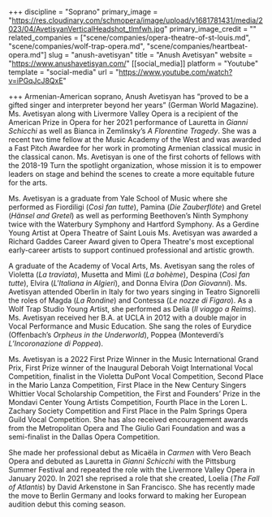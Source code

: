 +++
discipline = "Soprano"
primary_image = "https://res.cloudinary.com/schmopera/image/upload/v1681781431/media/2023/04/AvetisyanVerticalHeadshot_tlmfwh.jpg"
primary_image_credit = ""
related_companies = ["scene/companies/opera-theatre-of-st-louis.md", "scene/companies/wolf-trap-opera.md", "scene/companies/heartbeat-opera.md"]
slug = "anush-avetisyan"
title = "Anush Avetisyan"
website = "https://www.anushavetisyan.com/"
[[social_media]]
platform = "Youtube"
template = "social-media"
url = "https://www.youtube.com/watch?v=iPGqJcJ8QxE"

+++
Armenian-American soprano, Anush Avetisyan has “proved to be a gifted singer and interpreter beyond her years” (German World Magazine). Ms. Avetisyan along with Livermore Valley Opera is a recipient of the American Prize in Opera for her 2021 performance of Lauretta in _Gianni Schicchi_ as well as Bianca in Zemlinsky’s _A Florentine Tragedy_. She was a recent two time fellow at the Music Academy of the West and was awarded a Fast Pitch Awardee for her work in promoting Armenian classical music in the classical canon. Ms. Avetisyan is one of the first cohorts of fellows with the 2018-19 Turn the spotlight organization, whose mission it is to empower leaders on stage and behind the scenes to create a more equitable future for the arts. 

Ms. Avetisyan is a graduate from Yale School of Music where she performed as Fiordiligi (_Così fan tutte_), Pamina (_Die Zauberflöte_) and Gretel (_Hänsel and Gretel_) as well as performing Beethoven’s Ninth Symphony twice with the Waterbury Symphony and Hartford Symphony. As a Gerdine Young Artist at Opera Theatre of Saint Louis Ms. Avetisyan was awarded a Richard Gaddes Career Award given to Opera Theatre's most exceptional early-career artists to support continued professional and artistic growth. 

A graduate of the Academy of Vocal Arts, Ms. Avetisyan sang the roles of Violetta (_La traviata_), Musetta and Mimì (_La bohème_), Despina (_Così fan tutte_), Elvira (_L'Italiana in Algieri_), and Donna Elvira (_Don Giovanni_). Ms. Avetisyan attended Oberlin in Italy for two years singing in Teatro Signorelli the roles of Magda (_La Rondine_) and Contessa (_Le nozze di Figaro_). As a Wolf Trap Studio Young Artist, she performed as Delia (_Il viaggo a Reims_). Ms. Avetisyan received her B.A. at UCLA in 2012 with a double major in Vocal Performance and Music Education. She sang the roles of Eurydice (Offenbach’s _Orpheus in the Underworld_), Poppea (Monteverdi’s _L’Incoronazione di Poppea_). 

Ms. Avetisyan is a 2022 First Prize Winner in the Music International Grand Prix, First Prize winner of the Inaugural Deborah Voigt International Vocal Competition, finalist in the Violetta DuPont Vocal Competition, Second Place in the Mario Lanza Competition, First Place in the New Century Singers Whittier Vocal Scholarship Competition, the First and Founders’ Prize in the Mondavi Center Young Artists Competition, Fourth Place in the Loren L. Zachary Society Competition and First Place in the Palm Springs Opera Guild Vocal Competition. She has also received encouragement awards from the Metropolitan Opera and The Giulio Gari Foundation and was a semi-finalist in the Dallas Opera Competition. 

She made her professional debut as Micaëla in _Carmen_ with Vero Beach Opera and debuted as Lauretta in _Gianni Schicchi_ with the Pittsburg Summer Festival and repeated the role with the Livermore Valley Opera in January 2020. In 2021 she reprised a role that she created, Loelia (_The Fall of Atlantis_) by David Arkenstone in San Francisco.  She has recently made the move to Berlin Germany and looks forward to making her European audition debut this coming season.